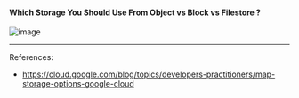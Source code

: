 #### Which Storage You Should Use From Object vs Block vs Filestore ?

![image](https://github.com/vibhordubey333/GCP-Tutorial/assets/22407855/6b62420b-0ed3-4b18-abd0-bcf9cf9bf945)


---
References:
  - https://cloud.google.com/blog/topics/developers-practitioners/map-storage-options-google-cloud
